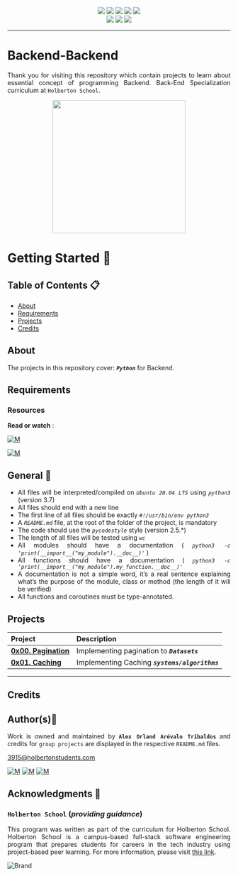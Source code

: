 <p align="center">
<img src="https://img.shields.io/badge/LINUX-darkgreen.svg"/>
<img src="https://img.shields.io/badge/Shell-ligthgreen.svg"/>
<img src="https://img.shields.io/badge/Vim-green.svg"/>
<img src="https://img.shields.io/badge/Python-blue.svg"/>
<img src="https://img.shields.io/badge/Markdown-black.svg"/><br>
<img src="https://img.shields.io/github/repo-size/Alexoat76/holbertonschool-backend"/>
<img src="https://img.shields.io/github/languages/code-size/Alexoat76/holbertonschool-backend.svg"/>
<img src="https://img.shields.io/github/last-commit/Alexoat76/holbertonschool-backend?style=round-square"/>
</p>

---

# Backend-Backend
<div style="text-align: justify">

Thank you for visiting this repository which contain projects to learn about essential concept of programming Backend. Back-End Specialization curriculum at `Holberton School`.

<p align="center">
  <img width="300"  
        src="https://i.giphy.com/media/p4NLw3I4U0idi/giphy.gif"
  >
</p>

# Getting Started :running:	
<div style="text-align: justify">
	
## Table of Contents :clipboard:
* [About](#about)
* [Requirements](#requirements)
* [Projects](#projects)
* [Credits](#credits)

	
## About
The projects in this repository cover:
  ***`Python`*** for Backend.

## Requirements 

### Resources

**Read or watch** :

[![M](https://upload.wikimedia.org/wikipedia/commons/thumb/2/2f/Google_2015_logo.svg/80px-Google_2015_logo.svg.png)](https://www.google.com/search?q=backend+programming&oq=backend+programming&aqs=chrome..69i57j0i512l9.2366j0j15&sourceid=chrome&ie=UTF-8)

[![M](https://upload.wikimedia.org/wikipedia/commons/thumb/e/e1/Logo_of_YouTube_%282015-2017%29.svg/70px-Logo_of_YouTube_%282015-2017%29.svg.png)](https://www.youtube.com/results?search_query=backend+programming)

	
## General :page_with_curl:

- All files will be interpreted/compiled on *`Ubuntu 20.04 LTS`* using  *` python3 `*  (version 3.7)
- All files should end with a new line
- The first line of all files should be exactly  *` #!/usr/bin/env python3 `* 
- A  *` README.md `*  file, at the root of the folder of the project, is mandatory
- The code should use the  *` pycodestyle `*  style (version 2.5.*)
- The length of all files will be tested using  *` wc `* 
- All modules should have a documentation ( *` python3 -c 'print(__import__("my_module").__doc__)' `* )
- All functions should have a documentation ( *` python3 -c 'print(__import__("my_module").my_function.__doc__)' `* 
- A documentation is not a simple word, it’s a real sentence explaining what’s the purpose of the module, class or method (the length of it will be verified)
- All functions and coroutines must be type-annotated.

## Projects 

| Project | Description |
| :--- | :---|
| **[0x00. Pagination](./0x00-pagination)** | Implementing pagination to ***`Datasets`*** |
| **[0x01. Caching](./0x01-caching)** | Implementing Caching  ***`systems/algorithms`*** |
	
---

## Credits

## Author(s):blue_book:

Work is owned and maintained by 
	**`Alex Orland Arévalo Tribaldos`**  and credits for `group projects` are displayed in the respective `README.md` files.

<3915@holbertonstudents.com>
	
[![M](https://upload.wikimedia.org/wikipedia/commons/thumb/9/91/Octicons-mark-github.svg/25px-Octicons-mark-github.svg.png)](https://github.com/Alexoat76)
[![M](https://upload.wikimedia.org/wikipedia/fr/thumb/c/c8/Twitter_Bird.svg/25px-Twitter_Bird.svg.png)](https://twitter.com/aoarevalot)
[![M](https://upload.wikimedia.org/wikipedia/commons/thumb/c/ca/LinkedIn_logo_initials.png/25px-LinkedIn_logo_initials.png)](https://www.linkedin.com/in/Alexoat76/)

## Acknowledgments :mega: 

### **`Holberton School`** (*providing guidance*)
	
This program was written as part of the curriculum for Holberton School.
Holberton School is a campus-based full-stack software engineering program
that prepares students for careers in the tech industry using project-based
peer learning. For more information,  please visit [this link](https://www.holbertonschool.com/).

![Brand](https://assets.website-files.com/6105315644a26f77912a1ada/610540e8b4cd6969794fe673_Holberton_School_logo-04-04.svg)
